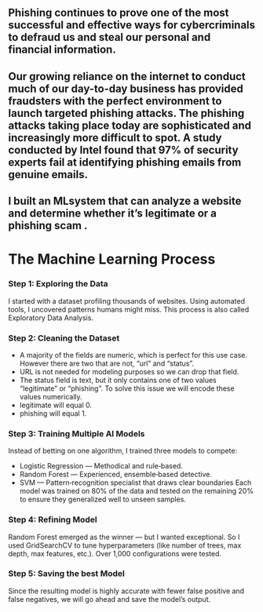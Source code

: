 ## Phishing continues to prove one of the most successful and effective ways for cybercriminals to defraud us and steal our personal and financial information.
## Our growing reliance on the internet to conduct much of our day-to-day business has provided fraudsters with the perfect environment to launch targeted phishing attacks. The phishing attacks taking place today are sophisticated and increasingly more difficult to spot. A study conducted by Intel found that 97% of security experts fail at identifying phishing emails from genuine emails.

## I built an MLsystem that can analyze a website and determine whether it’s legitimate or a phishing scam .

# The Machine Learning Process
### Step 1: Exploring the Data
I started with a dataset profiling thousands of websites. Using automated tools, I uncovered patterns humans might miss. This process is also called Exploratory Data Analysis.

### Step 2: Cleaning the Dataset
* A majority of the fields are numeric, which is perfect for this use case. However there are two that are not, “url” and “status”.
* URL is not needed for modeling purposes so we can drop that field.
* The status field is text, but it only contains one of two values “legitimate” or “phishing”. To solve this issue we will encode these values numerically.
* legitimate will equal 0.
* phishing will equal 1.

### Step 3: Training Multiple AI Models
Instead of betting on one algorithm, I trained three models to compete:

* Logistic Regression — Methodical and rule‑based.
* Random Forest — Experienced, ensemble‑based detective.
* SVM — Pattern‑recognition specialist that draws clear boundaries
Each model was trained on 80% of the data and tested on the remaining 20% to ensure they generalized well to unseen samples.

### Step 4: Refining Model
Random Forest emerged as the winner — but I wanted exceptional. So I used GridSearchCV to tune hyperparameters (like number of trees, max depth, max features, etc.). Over 1,000 configurations were tested.

### Step 5: Saving the best Model
Since the resulting model is highly accurate with fewer false positive and false negatives, we will go ahead and save the model’s output.

